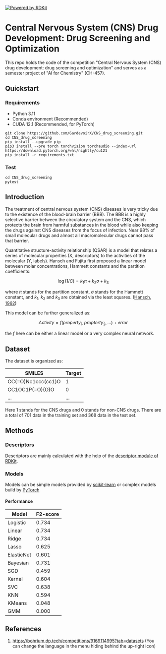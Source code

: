 [![Powered by RDKit](https://img.shields.io/badge/Powered%20by-RDKit-3838ff.svg?logo=data:image/png;base64,iVBORw0KGgoAAAANSUhEUgAAABAAAAAQBAMAAADt3eJSAAAABGdBTUEAALGPC/xhBQAAACBjSFJNAAB6JgAAgIQAAPoAAACA6AAAdTAAAOpgAAA6mAAAF3CculE8AAAAFVBMVEXc3NwUFP8UPP9kZP+MjP+0tP////9ZXZotAAAAAXRSTlMAQObYZgAAAAFiS0dEBmFmuH0AAAAHdElNRQfmAwsPGi+MyC9RAAAAQElEQVQI12NgQABGQUEBMENISUkRLKBsbGwEEhIyBgJFsICLC0iIUdnExcUZwnANQWfApKCK4doRBsKtQFgKAQC5Ww1JEHSEkAAAACV0RVh0ZGF0ZTpjcmVhdGUAMjAyMi0wMy0xMVQxNToyNjo0NyswMDowMDzr2J4AAAAldEVYdGRhdGU6bW9kaWZ5ADIwMjItMDMtMTFUMTU6MjY6NDcrMDA6MDBNtmAiAAAAAElFTkSuQmCC)](https://www.rdkit.org/)
# Central Nervous System (CNS) Drug Development: Drug Screening and Optimization
This repo holds the code of the competition "Central Nervous System (CNS) drug development: drug screening and optimization" and serves as a semester project of "AI for Chemistry" (CH-457).

## Quickstart
### Requirements
- Python 3.11
- Conda environment (Recommended)
- CUDA 12.1 (Recommended, for PyTorch)

```shell
git clone https://github.com/GardevoirX/CNS_drug_screening.git
cd CNS_drug_screening
pip install --upgrade pip
pip3 install --pre torch torchvision torchaudio --index-url https://download.pytorch.org/whl/nightly/cu121
pip install -r requirements.txt
```

### Test
``` shell
cd CNS_drug_screening
pytest
```

## Introduction
The treatment of central nervous system (CNS) diseases is very tricky due to the existence of the blood-brain barrier (BBB). The BBB is a highly selective barrier between the circulatory system and the CNS, which protects the brain from harmful substances in the blood while also keeping the drugs against CNS diseases from the focus of infection. Near 98% of small molecular drugs and almost all macromolecular drugs cannot pass that barrier.

Quantitative structure-activity relationship (QSAR) is a model that relates a series of molecular properties (X, descriptors) to the activities of the molecular (Y, labels). Hansch and Fujita first proposed a linear model between molar concentrations, Hammett constants and the partition coefficients:

$$\log(1/C) = k_1 \pi + k_2 \sigma + k_3$$

where $\pi$ stands for the partition constant, $\sigma$ stands for the Hammett constant, and $k_1$, $k_2$ and $k_3$ are obtained via the least squares. ([Hansch, 1962](https://doi.org/10.1021/ar50020a002))

This model can be further generalized as:

$$Activity = f(property_1, propterty_2, ...) + error$$

the $f$ here can be either a linear model or a very complex neural network.

## Dataset
The dataset is organized as:

| SMILES             | Target |
|--------------------|--------|
| CC(=O)Nc1ccc(cc1)O | 1      |
| CC1OC1P(=O)(O)O    | 0      |
| ...                | ...    |

Here 1 stands for the CNS drugs and 0 stands for non-CNS drugs. There are a total of 701 data in the training set and 368 data in the test set.

## Methods

### Descriptors
Descriptors are mainly calculated with the help of the [descriptor module of RDKit](https://www.rdkit.org/docs/source/rdkit.Chem.Descriptors.html).

### Models
Models can be simple models provided by [scikit-learn](https://scikit-learn.org/stable/) or complex models build by [PyTorch](https://pytorch.org/)

#### Performance
|Model | F2-score |
|------|----------|
|Logistic|0.734   |
|Linear|0.734     |
|Ridge |0.734     |
|Lasso |0.625     |
|ElasticNet|0.601 |
|Bayesian|0.731   |
|SGD   |0.459     |
|Kernel|0.604     |
|SVC   |0.638     |
|KNN   |0.594     |
|KMeans|0.048     |
|GMM   |0.000     |

## References
1. https://bohrium.dp.tech/competitions/9169114995?tab=datasets (You can change the language in the menu hiding behind the up-right icon)
